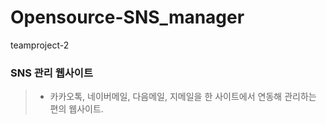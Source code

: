 # Opensource-SNS_manager
teamproject-2 


### SNS 관리 웹사이트
>* 카카오톡, 네이버메일, 다음메일, 지메일을 한 사이트에서 연동해 관리하는 편의 웹사이트.
